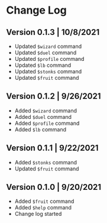 # Change Log

## Version 0.1.3 | 10/8/2021
- Updated `$wizard` command
- Updated `$duel` command
- Updated `$profile` command
- Updated `$lb` command
- Updated `$stonks` command
- Updated `$fruit` command

## Version 0.1.2 | 9/26/2021
- Added `$wizard` command
- Added `$duel` command
- Added `$profile` command
- Added `$lb` command

## Version 0.1.1 | 9/22/2021
- Added `$stonks` command
- Updated `$fruit` command

## Version 0.1.0 | 9/20/2021
- Added `$fruit` command
- Added `$help` command
- Change log started